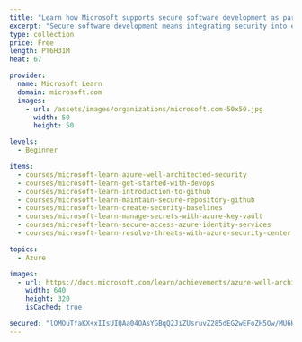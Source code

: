 ```yaml
---
title: "Learn how Microsoft supports secure software development as part of a cybersecurity solution"
excerpt: "Secure software development means integrating security into each phase of your development lifecycle, from requirements analysis to maintenance. Microsoft provides many services that can help you develop more secure code and deploy a more secure application in the cloud. This learning path provides an overview of the services and offerings available to help you build secure software as part of a cybersecurity solution.The deadline for agencies to comply with NIST/CISA/OMB guidance on security measures for critical software (including applying practices of least privilege, network segmentation, and proper configuration), per section 4 of the Executive Order on Improving the Nation's Cybersecurity, is **August 10, 2021**. The deadline for agencies to comply with the guidance identifying practices that enhance the security of the software supply chain with respect to software procurement, also per section 4, is **March 8, 2022**."
type: collection
price: Free
length: PT6H31M
heat: 67

provider:
  name: Microsoft Learn
  domain: microsoft.com
  images:
    - url: /assets/images/organizations/microsoft.com-50x50.jpg
      width: 50
      height: 50

levels:
  - Beginner

items:
  - courses/microsoft-learn-azure-well-architected-security
  - courses/microsoft-learn-get-started-with-devops
  - courses/microsoft-learn-introduction-to-github
  - courses/microsoft-learn-maintain-secure-repository-github
  - courses/microsoft-learn-create-security-baselines
  - courses/microsoft-learn-manage-secrets-with-azure-key-vault
  - courses/microsoft-learn-secure-access-azure-identity-services
  - courses/microsoft-learn-resolve-threats-with-azure-security-center

topics:
  - Azure

images:
  - url: https://docs.microsoft.com/learn/achievements/azure-well-architected-security-social.png
    width: 640
    height: 320
    isCached: true

secured: "lOMOuTfaKX+xIIsUIQAa04OAsYGBqQ2JiZUsruvZ285dEG2wEFoZH5Ow/MU6HGp/hVSV3pNughGsrdS8wXVei154UDxfHt4dX40oag5jkSYgr84gWjXynubkRb/fAB8n+7sow6Q7o8QrCTR3iVUA5bUd+l1oUAw86L0rtHbZ2E+MuMHC9+chUlba+4khEPw6DBoQlEsrrmXbmnXM94GWNvF1FE4yjVTq4vgUBV9wh7KJgv7u0KzvkYw0Yu9UnVlIVG/I1FY+B1ch3up2t++FVufJRVxkjwU7M37eheo8b7m9Z+EP7skGJivmmWovMIWKLSUJuGzpTZfm1Q60tVKXaOpzIZY804N7HruMW8+j0Mk=;NGcIND6PtNmotI67EjVV2A=="
---
```


